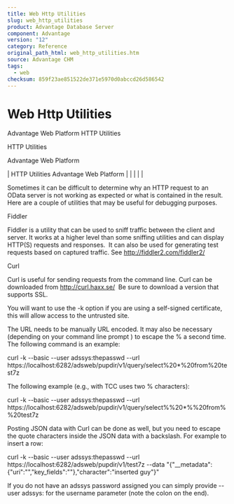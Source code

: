 ```yaml
---
title: Web Http Utilities
slug: web_http_utilities
product: Advantage Database Server
component: Advantage
version: "12"
category: Reference
original_path_html: web_http_utilities.htm
source: Advantage CHM
tags:
  - web
checksum: 859f23ae851522de371e5970d0abccd26d586542
---
```


# Web Http Utilities

Advantage Web Platform HTTP Utilities

HTTP Utilities

Advantage Web Platform

| HTTP Utilities  Advantage Web Platform |  |  |  |  |

Sometimes it can be difficult to determine why an HTTP request to an OData server is not working as expected or what is contained in the result. Here are a couple of utilities that may be useful for debugging purposes.

Fiddler

Fiddler is a utility that can be used to sniff traffic between the client and server. It works at a higher level than some sniffing utilities and can display HTTP(S) requests and responses.  It can also be used for generating test requests based on captured traffic. See <http://fiddler2.com/fiddler2/>

Curl

Curl is useful for sending requests from the command line. Curl can be downloaded from http://curl.haxx.se/  Be sure to download a version that supports SSL.

You will want to use the -k option if you are using a self-signed certificate, this will allow access to the untrusted site.

The URL needs to be manually URL encoded. It may also be necessary (depending on your command line prompt ) to escape the % a second time. The following command is an example:

curl -k --basic --user adssys:thepasswd --url https://localhost:6282/adsweb/pupdir/v1/query/select%20\*%20from%20test7z

The following example (e.g., with TCC uses two % characters):

curl -k --basic --user adssys:thepasswd --url https://localhost:6282/adsweb/pupdir/v1/query/select%%20\*%%20from%%20test7z

Posting JSON data with Curl can be done as well, but you need to escape the quote characters inside the JSON data with a backslash. For example to insert a row:

curl -k --basic --user adssys:thepasswd --url https://localhost:6282/adsweb/pupdir/v1/test7z --data "{\"\_\_metadata\":{\"uri\":\"\",\"key\_fields\":\"\"},\"character\":\"inserted guy\"}"

If you do not have an adssys password assigned you can simply provide --user adssys: for the username parameter (note the colon on the end).
